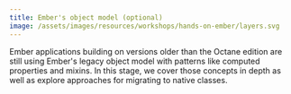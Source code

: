 ```yaml
---
title: Ember's object model (optional)
image: /assets/images/resources/workshops/hands-on-ember/layers.svg
---
```


Ember applications building on versions older than the Octane edition are still
using Ember's legacy object model with patterns like computed properties and
mixins. In this stage, we cover those concepts in depth as well as explore
approaches for migrating to native classes.
